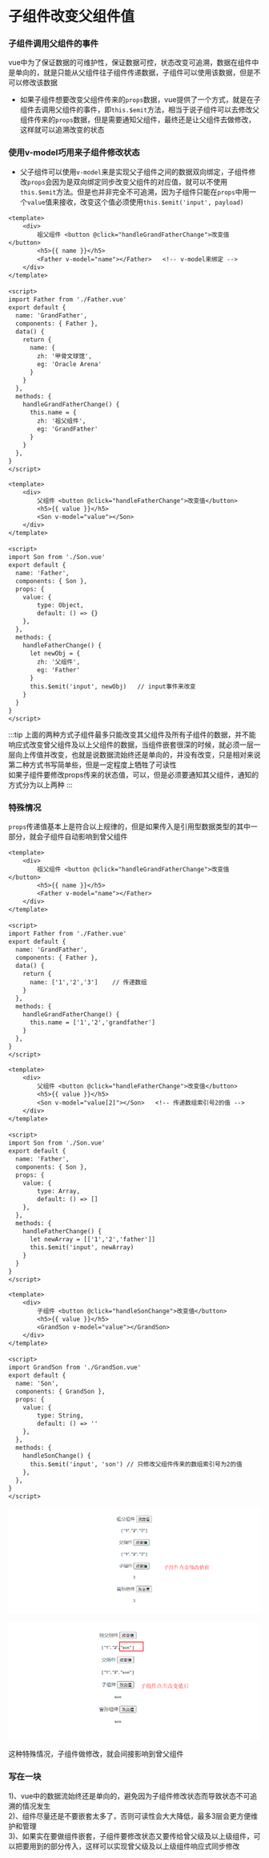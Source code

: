 # 子组件改变父组件值
### 子组件调用父组件的事件
vue中为了保证数据的可维护性，保证数据可控，状态改变可追溯，数据在组件中是单向的，就是只能从父组件往子组件传递数据，子组件可以使用该数据，但是不可以修改该数据
- 如果子组件想要改变父组件传来的`props`数据，vue提供了一个方式，就是在子组件去调用父组件的事件，即`this.$emit`方法，相当于说子组件可以去修改父组件传来的`props`数据，但是需要通知父组件，最终还是让父组件去做修改，这样就可以追溯改变的状态
### 使用v-model巧用来子组件修改状态
- 父子组件可以使用`v-model`来是实现父子组件之间的数据双向绑定，子组件修改`props`会因为是双向绑定同步改变父组件的对应值，就可以不使用`this.$emit`方法。但是也并非完全不可追溯，因为子组件只能在`props`中用一个`value`值来接收，改变这个值必须使用`this.$emit('input', payload)`
```vue
<template>
    <div>
        祖父组件 <button @click="handleGrandFatherChange">改变值</button>
        <h5>{{ name }}</h5>
        <Father v-model="name"></Father>   <!-- v-model来绑定 -->
    </div>
</template>

<script>
import Father from './Father.vue'
export default {
  name: 'GrandFather',
  components: { Father },
  data() {
    return {
      name: {
        zh: '甲骨文球馆',
        eg: 'Oracle Arena'
      }
    }
  },
  methods: {
    handleGrandFatherChange() {
      this.name = {
        zh: '祖父组件',
        eg: 'GrandFather'
      }
    }
  },
}
</script>
```
```vue
<template>
    <div>
        父组件 <button @click="handleFatherChange">改变值</button>
        <h5>{{ value }}</h5>
        <Son v-model="value"></Son>
    </div>
</template>

<script>
import Son from './Son.vue'
export default {
  name: 'Father',
  components: { Son },
  props: {
    value: {
        type: Object,
        default: () => {}
    },
  },
  methods: {
    handleFatherChange() {
      let newObj = {
        zh: '父组件',
        eg: 'Father'
      }
      this.$emit('input', newObj)   // input事件来改变
    }  
  }
}
</script>
```
:::tip
上面的两种方式子组件最多只能改变其父组件及所有子组件的数据，并不能响应式改变曾父组件及以上父组件的数据，当组件嵌套很深的时候，就必须一层一层向上传值并改变，也就是说数据流始终还是单向的，并没有改变，只是相对来说第二种方式书写简单些，但是一定程度上牺牲了可读性<br>
如果子组件要修改props传来的状态值，可以，但是必须要通知其父组件，通知的方式分为以上两种
:::
### 特殊情况
`props`传递值基本上是符合以上规律的，但是如果传入是引用型数据类型的其中一部分，就会子组件自动影响到曾父组件
```vue
<template>
    <div>
        祖父组件 <button @click="handleGrandFatherChange">改变值</button>
        <h5>{{ name }}</h5>
        <Father v-model="name"></Father>
    </div>
</template>

<script>
import Father from './Father.vue'
export default {
  name: 'GrandFather',
  components: { Father },
  data() {
    return {
      name: ['1','2','3']    // 传递数组
    }
  },
  methods: {
    handleGrandFatherChange() {
      this.name = ['1','2','grandfather']
    }
  },
}
</script>
```
```vue
<template>
    <div>
        父组件 <button @click="handleFatherChange">改变值</button>
        <h5>{{ value }}</h5>
        <Son v-model="value[2]"></Son>   <!-- 传递数组索引号2的值 -->
    </div>
</template>

<script>
import Son from './Son.vue'
export default {
  name: 'Father',
  components: { Son },
  props: {
    value: {
        type: Array,
        default: () => []
    },
  },
  methods: {
    handleFatherChange() {
      let newArray = [['1','2','father']]
      this.$emit('input', newArray)
    }  
  }
}
</script>
```
```vue
<template>
    <div>
        子组件 <button @click="handleSonChange">改变值</button>
        <h5>{{ value }}</h5>
        <GrandSon v-model="value"></GrandSon>
    </div>
</template>

<script>
import GrandSon from './GrandSon.vue'
export default {
  name: 'Son',
  components: { GrandSon },
  props: {
    value: {
        type: String,
        default: () => ''
    },
  },
  methods: {
    handleSonChange() {
      this.$emit('input', 'son') // 只修改父组件传来的数组索引号为2的值
    },
  },
}
</script>
```

![An image](../../public/v-modelSkill/image_1.png)

![An image](../../public/v-modelSkill/image_2.png)

这种特殊情况，子组件做修改，就会间接影响到曾父组件

### 写在一块
1)、vue中的数据流始终还是单向的，避免因为子组件修改状态而导致状态不可追溯的情况发生<br>
2)、组件尽量还是不要嵌套太多了，否则可读性会大大降低，最多3层会更方便维护和管理<br>
3)、如果实在要做组件嵌套，子组件要修改状态又要传给曾父级及以上级组件，可以把要用到的部分传入，这样可以实现曾父级及以上级组件响应式同步修改
